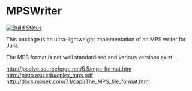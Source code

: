 # MPSWriter

[![Build Status](https://travis-ci.org/odow/MPSWriter.jl.svg?branch=master)](https://travis-ci.org/odow/MPSWriter.jl)

This package is an ultra-lightweight implementation of an MPS writer for Julia.

The MPS format is not well standardised and various versions exist.

http://lpsolve.sourceforge.net/5.5/mps-format.htm
http://plato.asu.edu/cplex_mps.pdf
http://docs.mosek.com/7.1/capi/The_MPS_file_format.html
